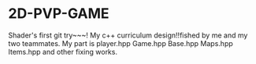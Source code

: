 # 2D-PVP-GAME
Shader's first git try~~~!
My c++ curriculum design!!fished by me and my two teammates.
My part is player.hpp Game.hpp Base.hpp Maps.hpp Items.hpp and other fixing works.
